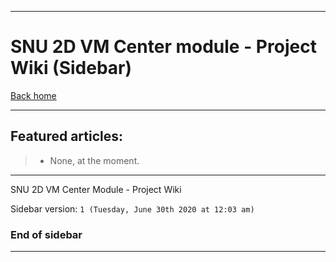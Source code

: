 
***

# SNU 2D VM Center module - Project Wiki (Sidebar)

[Back home](https://github.com/seanpm2001/SNU_2D_VMCenter/wiki/)

***

## Featured articles:

> * None, at the moment.

***

SNU 2D VM Center Module - Project Wiki

Sidebar version: `1 (Tuesday, June 30th 2020 at 12:03 am)`

### End of sidebar

***
